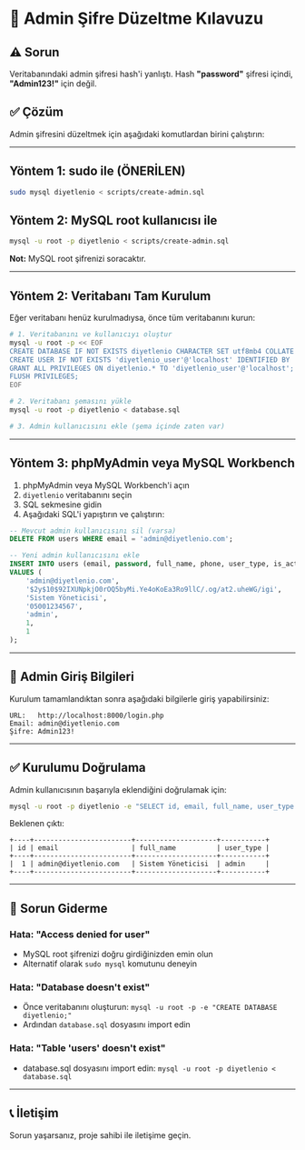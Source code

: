 # 🔧 Admin Şifre Düzeltme Kılavuzu

## ⚠️ Sorun
Veritabanındaki admin şifresi hash'i yanlıştı. Hash **"password"** şifresi içindi, **"Admin123!"** için değil.

## ✅ Çözüm

Admin şifresini düzeltmek için aşağıdaki komutlardan birini çalıştırın:

---

## Yöntem 1: sudo ile (ÖNERİLEN)

```bash
sudo mysql diyetlenio < scripts/create-admin.sql
```

## Yöntem 2: MySQL root kullanıcısı ile

```bash
mysql -u root -p diyetlenio < scripts/create-admin.sql
```

**Not:** MySQL root şifrenizi soracaktır.

---

## Yöntem 2: Veritabanı Tam Kurulum

Eğer veritabanı henüz kurulmadıysa, önce tüm veritabanını kurun:

```bash
# 1. Veritabanını ve kullanıcıyı oluştur
mysql -u root -p << EOF
CREATE DATABASE IF NOT EXISTS diyetlenio CHARACTER SET utf8mb4 COLLATE utf8mb4_unicode_ci;
CREATE USER IF NOT EXISTS 'diyetlenio_user'@'localhost' IDENTIFIED BY 'diyetlenio2025';
GRANT ALL PRIVILEGES ON diyetlenio.* TO 'diyetlenio_user'@'localhost';
FLUSH PRIVILEGES;
EOF

# 2. Veritabanı şemasını yükle
mysql -u root -p diyetlenio < database.sql

# 3. Admin kullanıcısını ekle (şema içinde zaten var)
```

---

## Yöntem 3: phpMyAdmin veya MySQL Workbench

1. phpMyAdmin veya MySQL Workbench'i açın
2. `diyetlenio` veritabanını seçin
3. SQL sekmesine gidin
4. Aşağıdaki SQL'i yapıştırın ve çalıştırın:

```sql
-- Mevcut admin kullanıcısını sil (varsa)
DELETE FROM users WHERE email = 'admin@diyetlenio.com';

-- Yeni admin kullanıcısını ekle
INSERT INTO users (email, password, full_name, phone, user_type, is_active, is_email_verified)
VALUES (
    'admin@diyetlenio.com',
    '$2y$10$92IXUNpkjO0rOQ5byMi.Ye4oKoEa3Ro9llC/.og/at2.uheWG/igi',
    'Sistem Yöneticisi',
    '05001234567',
    'admin',
    1,
    1
);
```

---

## 🔑 Admin Giriş Bilgileri

Kurulum tamamlandıktan sonra aşağıdaki bilgilerle giriş yapabilirsiniz:

```
URL:   http://localhost:8000/login.php
Email: admin@diyetlenio.com
Şifre: Admin123!
```

---

## ✅ Kurulumu Doğrulama

Admin kullanıcısının başarıyla eklendiğini doğrulamak için:

```bash
mysql -u root -p diyetlenio -e "SELECT id, email, full_name, user_type FROM users WHERE user_type='admin';"
```

Beklenen çıktı:
```
+----+------------------------+--------------------+-----------+
| id | email                  | full_name          | user_type |
+----+------------------------+--------------------+-----------+
|  1 | admin@diyetlenio.com   | Sistem Yöneticisi  | admin     |
+----+------------------------+--------------------+-----------+
```

---

## 🔧 Sorun Giderme

### Hata: "Access denied for user"
- MySQL root şifrenizi doğru girdiğinizden emin olun
- Alternatif olarak `sudo mysql` komutunu deneyin

### Hata: "Database doesn't exist"
- Önce veritabanını oluşturun: `mysql -u root -p -e "CREATE DATABASE diyetlenio;"`
- Ardından `database.sql` dosyasını import edin

### Hata: "Table 'users' doesn't exist"
- database.sql dosyasını import edin: `mysql -u root -p diyetlenio < database.sql`

---

## 📞 İletişim

Sorun yaşarsanız, proje sahibi ile iletişime geçin.
